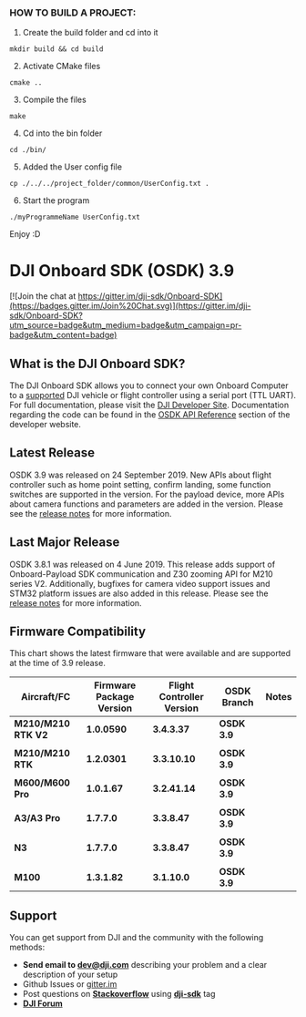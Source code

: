 ### HOW TO BUILD A PROJECT:
1. Create the build folder and cd into it
```
mkdir build && cd build
```
2. Activate CMake files
```
cmake ..
```
3. Compile the files
```
make
```
4. Cd into the bin folder
```
cd ./bin/
```
5. Added the User config file
```
cp ./../../project_folder/common/UserConfig.txt .
```
6. Start the program
```
./myProgrammeName UserConfig.txt
```
Enjoy :D


# DJI Onboard SDK (OSDK) 3.9

[![Join the chat at https://gitter.im/dji-sdk/Onboard-SDK](https://badges.gitter.im/Join%20Chat.svg)](https://gitter.im/dji-sdk/Onboard-SDK?utm_source=badge&utm_medium=badge&utm_campaign=pr-badge&utm_content=badge)

## What is the DJI Onboard SDK?

The DJI Onboard SDK allows you to connect your own Onboard Computer to a [supported](https://developer.dji.com/onboard-sdk/documentation/introduction/osdk-hardware-introduction.html#supported-products) DJI vehicle or flight controller using a serial port (TTL UART). For full documentation, please visit the [DJI Developer Site](https://developer.dji.com/onboard-sdk/documentation/). Documentation regarding the code can be found in the [OSDK API Reference](https://developer.dji.com/onboard-api-reference/index.html) section of the developer website.

## Latest Release
OSDK 3.9 was released on 24 September 2019. New APIs about flight controller such as home point setting, confirm landing, some function switches are supported in the version. For the payload device, more APIs about camera functions and parameters are added in the version.  Please see the [release notes](https://developer.dji.com/onboard-sdk/documentation/appendix/releaseNotes.html) for more information.

## Last Major Release
OSDK 3.8.1 was released on 4 June 2019. This release adds support of Onboard-Payload SDK communication and Z30 zooming API for M210 series V2. Additionally, bugfixes for camera video support issues and STM32 platform issues are also added in this release. Please see the [release notes](https://developer.dji.com/onboard-sdk/documentation/appendix/releaseNotes.html) for more information.

## Firmware Compatibility

This chart shows the latest firmware that were available and are supported at the time of 3.9 release.

| Aircraft/FC           | Firmware Package Version | Flight Controller Version | OSDK Branch            | Notes                                                                 |
|-----------------------|--------------------------|---------------------------|------------------------|-----------------------------------------------------------------------|
| **M210/M210 RTK V2**  | **1.0.0590**             | **3.4.3.37**              | **OSDK 3.9**         |                                                                       |
|                       |                          |                           |                      |                                                                       |
| **M210/M210 RTK**     | **1.2.0301**             | **3.3.10.10**             | **OSDK 3.9**         |                                                                       |
|                       |                          |                           |                      |                                                                       |
| **M600/M600 Pro**     | **1.0.1.67**             | **3.2.41.14**             | **OSDK 3.9**         |                                                                       |
|                       |                          |                           |                      |                                                                       |
| **A3/A3 Pro**         | **1.7.7.0**              | **3.3.8.47**              | **OSDK 3.9**         |                                                                       |
|                       |                          |                           |                      |                                                                       |
| **N3**                | **1.7.7.0**              | **3.3.8.47**              | **OSDK 3.9**         |                                                                       |
|                       |                          |                           |                      |                                                                       |
| **M100**              | **1.3.1.82**             | **3.1.10.0**              | **OSDK 3.9**         |                                                                       |


## Support

You can get support from DJI and the community with the following methods:

- **Send email to dev@dji.com** describing your problem and a clear description of your setup
- Github Issues or [gitter.im](https://gitter.im/dji-sdk/Onboard-SDK)
- Post questions on [**Stackoverflow**](http://stackoverflow.com) using [**dji-sdk**](http://stackoverflow.com/questions/tagged/dji-sdk) tag
- [**DJI Forum**](http://forum.dev.dji.com/en)
